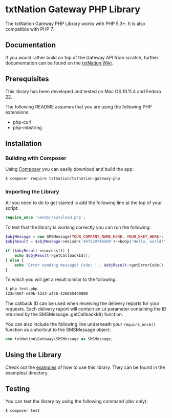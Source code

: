 # txtNation Gateway PHP Library

The txtNation Gateway PHP Library works with PHP 5.3+. It is also compatible with PHP 7.

## Documentation

If you would rather build on top of the Gateway API from scratch, further documentation can be found on the [txtNation Wiki](http://wiki.txtnation.com/).

## Prerequisites

This library has been developed and tested on Mac OS 10.11.4 and Fedora 22.

The following README assumes that you are using the following PHP extensions:

- php-curl
- php-mbstring

## Installation

### Building with Composer

Using [Composer](https://getcomposer.org/) you can easily download and build the app:

```bash
$ composer require txtnation/txtnation-gateway-php
```

### Importing the Library

All you need to do to get started is add the following line at the top of your script:

```php
require_once 'vendor/autoload.php';
```

To test that the library is working correctly you can run the following:

```php
$objMessage = new SMSMessage(YOUR_COMPANY_NAME_HERE, YOUR_EKEY_HERE);
$objResult = $objMessage->msisdn('447528748500')->body('Hello, world!')->senderId('txtNation')->send();

if ($objResult->success()) {
    echo $objResult->getCallbackId();
} else {
    echo 'Error sending message! Code: ' . $objResult->getErrorCode() . ' (' . $objResult->getErrorMessage() . ')';
}
```

To which you will get a result similar to the following:

```bash
$ php test.php
123e4567-e89b-12d3-a456-426655440000
```

The callback ID can be used when receiving the delivery reports for your requests. Each delivery report will contain an `id` parameter containing the ID returned by the SMSMessage::getCallbackId() function.

You can also include the following line underneath your `require_once()` function as a shortcut to the SMSMessage object:

```php
use txtNation\Gateway\SMSMessage as SMSMessage;
```

## Using the Library

Check out the [examples](examples/) of how to use this library. They can be found in the examples/ directory.

## Testing

You can test the library by using the following command (dev only):

```bash
$ composer test
```
